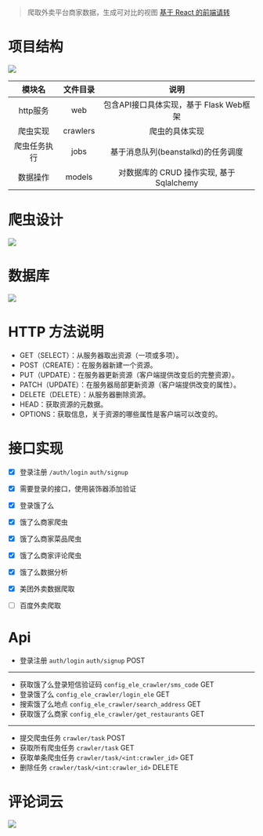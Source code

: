 > 爬取外卖平台商家数据，生成可对比的视图 [基于 React 的前端请转](https://github.com/stefanJi/pear-web)

# 项目结构

![](http://7xu0oh.com2.z0.glb.qiniucdn.com/18-10-9/32638624.jpg)

|模块名|文件目录|说明|
|:---:|:---:|:---:|
|http服务|web|包含API接口具体实现，基于 Flask Web框架|
|爬虫实现|crawlers|爬虫的具体实现|
|爬虫任务执行|jobs|基于消息队列(beanstalkd)的任务调度|
|数据操作|models|对数据库的 CRUD 操作实现, 基于 Sqlalchemy |

# 爬虫设计

![](http://7xu0oh.com2.z0.glb.qiniucdn.com/18-10-9/31686846.jpg)

# 数据库

![](http://7xu0oh.com2.z0.glb.qiniucdn.com/18-10-9/9548846.jpg)

# HTTP 方法说明

* GET（SELECT）：从服务器取出资源（一项或多项）。
* POST（CREATE）：在服务器新建一个资源。
* PUT（UPDATE）：在服务器更新资源（客户端提供改变后的完整资源）。
* PATCH（UPDATE）：在服务器局部更新资源（客户端提供改变的属性）。
* DELETE（DELETE）：从服务器删除资源。
* HEAD：获取资源的元数据。
* OPTIONS：获取信息，关于资源的哪些属性是客户端可以改变的。

# 接口实现

- [x] 登录注册 `/auth/login` `auth/signup`
- [x] 需要登录的接口，使用装饰器添加验证
- [x] 登录饿了么
- [x] 饿了么商家爬虫
- [x] 饿了么商家菜品爬虫
- [x] 饿了么商家评论爬虫
- [x] 饿了么数据分析
- [x] 美团外卖数据爬取
- [ ] 百度外卖爬取


# Api

- 登录注册 `auth/login` `auth/signup` POST

----

- 获取饿了么登录短信验证码 `config_ele_crawler/sms_code` GET
- 登录饿了么 `config_ele_crawler/login_ele` GET
- 搜索饿了么地点 `config_ele_crawler/search_address` GET
- 获取饿了么商家 `config_ele_crawler/get_restaurants` GET

---

- 提交爬虫任务 `crawler/task` POST
- 获取所有爬虫任务 `crawler/task` GET
- 获取单条爬虫任务 `crawler/task/<int:crawler_id>` GET
- 删除任务 `crawler/task/<int:crawler_id>` DELETE

# 评论词云

![](http://7xu0oh.com2.z0.glb.qiniucdn.com/18-10-9/13896243.jpg)

